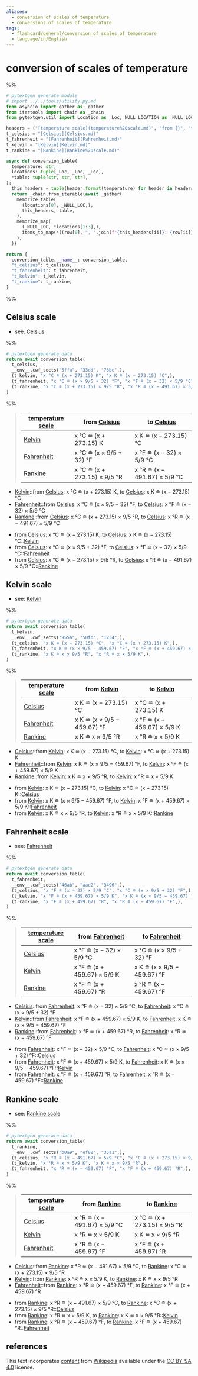 ```yaml
---
aliases:
  - conversion of scales of temperature
  - conversions of scales of temperature
tags:
  - flashcard/general/conversion_of_scales_of_temperature
  - language/in/English
---
```


# conversion of scales of temperature

%%

```Python
# pytextgen generate module
# import ../../tools/utility.py.md
from asyncio import gather as _gather
from itertools import chain as _chain
from pytextgen.util import Location as _Loc, NULL_LOCATION as _NULL_LOC

headers = ("[temperature scale](temperature%20scale.md)", "from {}", "to {}",)
t_celsius = "[Celsius](Celsius.md)"
t_fahrenheit = "[Fahrenheit](Fahrenheit.md)"
t_kelvin = "[Kelvin](Kelvin.md)"
t_rankine = "[Rankine](Rankine%20scale.md)"

async def conversion_table(
  temperature: str,
  locations: tuple[_Loc, _Loc, _Loc],
  *table: tuple[str, str, str],
):
  this_headers = tuple(header.format(temperature) for header in headers)
  return _chain.from_iterable(await _gather(
    memorize_table(
      (locations[0], _NULL_LOC,),
      this_headers, table,
    ),
    memorize_map(
      (_NULL_LOC, *locations[1:3],),
      items_to_map(*((row[0], ", ".join(f"{this_headers[ii]}: {row[ii]}" for ii in range(1, 3)),) for row in table)),
    ),
  ))

return {
  conversion_table.__name__: conversion_table,
  "t_celsius": t_celsius,
  "t_fahrenheit": t_fahrenheit,
  "t_kelvin": t_kelvin,
  "t_rankine": t_rankine,
}
```

%%

## Celsius scale

- see: [Celsius](Celsius.md)

%%

```Python
# pytextgen generate data
return await conversion_table(
  t_celsius,
  __env__.cwf_sects("5ffa", "33dd", "76bc",),
  (t_kelvin, "x °C ≘ (x + 273.15) K", "x K ≘ (x − 273.15) °C",),
  (t_fahrenheit, "x °C ≘ (x × 9/5 + 32) °F", "x °F ≘ (x − 32) × 5/9 °C",),
  (t_rankine, "x °C ≘ (x + 273.15) × 9/5 °R", "x °R ≘ (x − 491.67) × 5/9 °C",),
)
```

%%

<!--pytextgen generate section="5ffa"--><!-- The following content is generated at 2024-03-07T00:32:24.791478+08:00. Any edits will be overridden! -->

> | [temperature scale](temperature%20scale.md) | from [Celsius](Celsius.md) | to [Celsius](Celsius.md) |
> |-|-|-|
> | [Kelvin](Kelvin.md) | x °C ≘ (x + 273.15) K | x K ≘ (x − 273.15) °C |
> | [Fahrenheit](Fahrenheit.md) | x °C ≘ (x × 9/5 + 32) °F | x °F ≘ (x − 32) × 5/9 °C |
> | [Rankine](Rankine%20scale.md) | x °C ≘ (x + 273.15) × 9/5 °R | x °R ≘ (x − 491.67) × 5/9 °C |

<!--/pytextgen-->

<!--pytextgen generate section="33dd"--><!-- The following content is generated at 2024-03-07T00:30:25.300831+08:00. Any edits will be overridden! -->

- [Kelvin](Kelvin.md)::from [Celsius](Celsius.md): x °C ≘ (x + 273.15) K, to [Celsius](Celsius.md): x K ≘ (x − 273.15) °C <!--SR:!2024-09-28,218,330-->
- [Fahrenheit](Fahrenheit.md)::from [Celsius](Celsius.md): x °C ≘ (x × 9/5 + 32) °F, to [Celsius](Celsius.md): x °F ≘ (x − 32) × 5/9 °C <!--SR:!2024-05-02,97,290-->
- [Rankine](Rankine%20scale.md)::from [Celsius](Celsius.md): x °C ≘ (x + 273.15) × 9/5 °R, to [Celsius](Celsius.md): x °R ≘ (x − 491.67) × 5/9 °C <!--SR:!2024-05-07,29,170-->

<!--/pytextgen-->

<!--pytextgen generate section="76bc"--><!-- The following content is generated at 2024-03-07T00:30:25.322423+08:00. Any edits will be overridden! -->

- from [Celsius](Celsius.md): x °C ≘ (x + 273.15) K, to [Celsius](Celsius.md): x K ≘ (x − 273.15) °C::[Kelvin](Kelvin.md) <!--SR:!2024-12-08,273,330-->
- from [Celsius](Celsius.md): x °C ≘ (x × 9/5 + 32) °F, to [Celsius](Celsius.md): x °F ≘ (x − 32) × 5/9 °C::[Fahrenheit](Fahrenheit.md) <!--SR:!2024-10-08,224,330-->
- from [Celsius](Celsius.md): x °C ≘ (x + 273.15) × 9/5 °R, to [Celsius](Celsius.md): x °R ≘ (x − 491.67) × 5/9 °C::[Rankine](Rankine%20scale.md) <!--SR:!2024-11-27,264,330-->

<!--/pytextgen-->

## Kelvin scale

- see: [Kelvin](Kelvin.md)

%%

```Python
# pytextgen generate data
return await conversion_table(
  t_kelvin,
  __env__.cwf_sects("955a", "50fb", "1234",),
  (t_celsius, "x K ≘ (x − 273.15) °C", "x °C ≘ (x + 273.15) K",),
  (t_fahrenheit, "x K ≘ (x × 9/5 − 459.67) °F", "x °F ≘ (x + 459.67) × 5/9 K",),
  (t_rankine, "x K ≘ x × 9/5 °R", "x °R ≘ x × 5/9 K",),
)
```

%%

<!--pytextgen generate section="955a"--><!-- The following content is generated at 2024-03-07T00:32:24.829185+08:00. Any edits will be overridden! -->

> | [temperature scale](temperature%20scale.md) | from [Kelvin](Kelvin.md) | to [Kelvin](Kelvin.md) |
> |-|-|-|
> | [Celsius](Celsius.md) | x K ≘ (x − 273.15) °C | x °C ≘ (x + 273.15) K |
> | [Fahrenheit](Fahrenheit.md) | x K ≘ (x × 9/5 − 459.67) °F | x °F ≘ (x + 459.67) × 5/9 K |
> | [Rankine](Rankine%20scale.md) | x K ≘ x × 9/5 °R | x °R ≘ x × 5/9 K |

<!--/pytextgen-->

<!--pytextgen generate section="50fb"--><!-- The following content is generated at 2024-03-07T00:30:25.375033+08:00. Any edits will be overridden! -->

- [Celsius](Celsius.md)::from [Kelvin](Kelvin.md): x K ≘ (x − 273.15) °C, to [Kelvin](Kelvin.md): x °C ≘ (x + 273.15) K <!--SR:!2024-11-12,252,330-->
- [Fahrenheit](Fahrenheit.md)::from [Kelvin](Kelvin.md): x K ≘ (x × 9/5 − 459.67) °F, to [Kelvin](Kelvin.md): x °F ≘ (x + 459.67) × 5/9 K <!--SR:!2024-04-18,70,230-->
- [Rankine](Rankine%20scale.md)::from [Kelvin](Kelvin.md): x K ≘ x × 9/5 °R, to [Kelvin](Kelvin.md): x °R ≘ x × 5/9 K <!--SR:!2024-07-02,148,310-->

<!--/pytextgen-->

<!--pytextgen generate section="1234"--><!-- The following content is generated at 2024-03-07T00:30:25.360089+08:00. Any edits will be overridden! -->

- from [Kelvin](Kelvin.md): x K ≘ (x − 273.15) °C, to [Kelvin](Kelvin.md): x °C ≘ (x + 273.15) K::[Celsius](Celsius.md) <!--SR:!2024-12-07,272,330-->
- from [Kelvin](Kelvin.md): x K ≘ (x × 9/5 − 459.67) °F, to [Kelvin](Kelvin.md): x °F ≘ (x + 459.67) × 5/9 K::[Fahrenheit](Fahrenheit.md) <!--SR:!2024-12-04,269,330-->
- from [Kelvin](Kelvin.md): x K ≘ x × 9/5 °R, to [Kelvin](Kelvin.md): x °R ≘ x × 5/9 K::[Rankine](Rankine%20scale.md) <!--SR:!2024-12-26,286,330-->

<!--/pytextgen-->

## Fahrenheit scale

- see: [Fahrenheit](Fahrenheit.md)

%%

```Python
# pytextgen generate data
return await conversion_table(
  t_fahrenheit,
  __env__.cwf_sects("46ab", "aad2", "3496",),
  (t_celsius, "x °F ≘ (x − 32) × 5/9 °C", "x °C ≘ (x × 9/5 + 32) °F",),
  (t_kelvin, "x °F ≘ (x + 459.67) × 5/9 K", "x K ≘ (x × 9/5 − 459.67) °F",),
  (t_rankine, "x °F ≘ (x + 459.67) °R", "x °R ≘ (x − 459.67) °F",),
)
```

%%

<!--pytextgen generate section="46ab"--><!-- The following content is generated at 2024-03-07T00:32:24.850721+08:00. Any edits will be overridden! -->

> | [temperature scale](temperature%20scale.md) | from [Fahrenheit](Fahrenheit.md) | to [Fahrenheit](Fahrenheit.md) |
> |-|-|-|
> | [Celsius](Celsius.md) | x °F ≘ (x − 32) × 5/9 °C | x °C ≘ (x × 9/5 + 32) °F |
> | [Kelvin](Kelvin.md) | x °F ≘ (x + 459.67) × 5/9 K | x K ≘ (x × 9/5 − 459.67) °F |
> | [Rankine](Rankine%20scale.md) | x °F ≘ (x + 459.67) °R | x °R ≘ (x − 459.67) °F |

<!--/pytextgen-->

<!--pytextgen generate section="aad2"--><!-- The following content is generated at 2024-03-07T00:30:25.407033+08:00. Any edits will be overridden! -->

- [Celsius](Celsius.md)::from [Fahrenheit](Fahrenheit.md): x °F ≘ (x − 32) × 5/9 °C, to [Fahrenheit](Fahrenheit.md): x °C ≘ (x × 9/5 + 32) °F <!--SR:!2024-09-06,199,310-->
- [Kelvin](Kelvin.md)::from [Fahrenheit](Fahrenheit.md): x °F ≘ (x + 459.67) × 5/9 K, to [Fahrenheit](Fahrenheit.md): x K ≘ (x × 9/5 − 459.67) °F <!--SR:!2024-06-03,102,250-->
- [Rankine](Rankine%20scale.md)::from [Fahrenheit](Fahrenheit.md): x °F ≘ (x + 459.67) °R, to [Fahrenheit](Fahrenheit.md): x °R ≘ (x − 459.67) °F <!--SR:!2024-07-12,154,310-->

<!--/pytextgen-->

<!--pytextgen generate section="3496"--><!-- The following content is generated at 2024-03-07T00:30:25.444393+08:00. Any edits will be overridden! -->

- from [Fahrenheit](Fahrenheit.md): x °F ≘ (x − 32) × 5/9 °C, to [Fahrenheit](Fahrenheit.md): x °C ≘ (x × 9/5 + 32) °F::[Celsius](Celsius.md) <!--SR:!2024-12-24,285,330-->
- from [Fahrenheit](Fahrenheit.md): x °F ≘ (x + 459.67) × 5/9 K, to [Fahrenheit](Fahrenheit.md): x K ≘ (x × 9/5 − 459.67) °F::[Kelvin](Kelvin.md) <!--SR:!2024-11-26,264,330-->
- from [Fahrenheit](Fahrenheit.md): x °F ≘ (x + 459.67) °R, to [Fahrenheit](Fahrenheit.md): x °R ≘ (x − 459.67) °F::[Rankine](Rankine%20scale.md) <!--SR:!2024-08-09,176,310-->

<!--/pytextgen-->

## Rankine scale

- see: [Rankine scale](Rankine%20scale.md)

%%

```Python
# pytextgen generate data
return await conversion_table(
  t_rankine,
  __env__.cwf_sects("b0a9", "ef82", "35a1",),
  (t_celsius, "x °R ≘ (x − 491.67) × 5/9 °C", "x °C ≘ (x + 273.15) × 9/5 °R",),
  (t_kelvin, "x °R ≘ x × 5/9 K", "x K ≘ x × 9/5 °R",),
  (t_fahrenheit, "x °R ≘ (x − 459.67) °F", "x °F ≘ (x + 459.67) °R",),
)
```

%%

<!--pytextgen generate section="b0a9"--><!-- The following content is generated at 2024-03-07T00:32:24.869938+08:00. Any edits will be overridden! -->

> | [temperature scale](temperature%20scale.md) | from [Rankine](Rankine%20scale.md) | to [Rankine](Rankine%20scale.md) |
> |-|-|-|
> | [Celsius](Celsius.md) | x °R ≘ (x − 491.67) × 5/9 °C | x °C ≘ (x + 273.15) × 9/5 °R |
> | [Kelvin](Kelvin.md) | x °R ≘ x × 5/9 K | x K ≘ x × 9/5 °R |
> | [Fahrenheit](Fahrenheit.md) | x °R ≘ (x − 459.67) °F | x °F ≘ (x + 459.67) °R |

<!--/pytextgen-->

<!--pytextgen generate section="ef82"--><!-- The following content is generated at 2024-03-07T00:30:25.492261+08:00. Any edits will be overridden! -->

- [Celsius](Celsius.md)::from [Rankine](Rankine%20scale.md): x °R ≘ (x − 491.67) × 5/9 °C, to [Rankine](Rankine%20scale.md): x °C ≘ (x + 273.15) × 9/5 °R <!--SR:!2024-07-22,119,230-->
- [Kelvin](Kelvin.md)::from [Rankine](Rankine%20scale.md): x °R ≘ x × 5/9 K, to [Rankine](Rankine%20scale.md): x K ≘ x × 9/5 °R <!--SR:!2024-10-12,228,330-->
- [Fahrenheit](Fahrenheit.md)::from [Rankine](Rankine%20scale.md): x °R ≘ (x − 459.67) °F, to [Rankine](Rankine%20scale.md): x °F ≘ (x + 459.67) °R <!--SR:!2024-06-03,84,250-->

<!--/pytextgen-->

<!--pytextgen generate section="35a1"--><!-- The following content is generated at 2024-03-07T00:30:25.461925+08:00. Any edits will be overridden! -->

- from [Rankine](Rankine%20scale.md): x °R ≘ (x − 491.67) × 5/9 °C, to [Rankine](Rankine%20scale.md): x °C ≘ (x + 273.15) × 9/5 °R::[Celsius](Celsius.md) <!--SR:!2024-11-23,261,330-->
- from [Rankine](Rankine%20scale.md): x °R ≘ x × 5/9 K, to [Rankine](Rankine%20scale.md): x K ≘ x × 9/5 °R::[Kelvin](Kelvin.md) <!--SR:!2024-11-22,261,330-->
- from [Rankine](Rankine%20scale.md): x °R ≘ (x − 459.67) °F, to [Rankine](Rankine%20scale.md): x °F ≘ (x + 459.67) °R::[Fahrenheit](Fahrenheit.md) <!--SR:!2024-09-29,218,330-->

<!--/pytextgen-->

## references

This text incorporates [content](https://en.wikipedia.org/wiki/conversion_of_scales_of_temperature) from [Wikipedia](Wikipedia.md) available under the [CC BY-SA 4.0](https://creativecommons.org/licenses/by-sa/4.0/) license.
